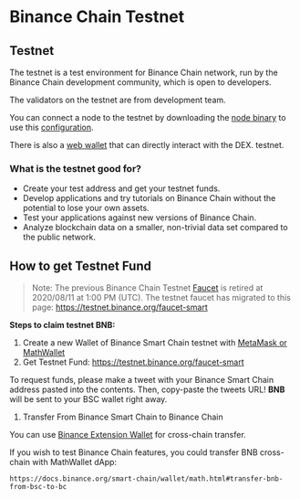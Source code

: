 # Binance Chain Testnet

## Testnet <a id="testnet"></a>

The testnet is a test environment for Binance Chain network, run by the Binance Chain development community, which is open to developers.

The validators on the testnet are from development team.

You can connect a node to the testnet by downloading the [node binary](https://github.com/binance-chain/node-binary/tree/master/fullnode/testnet/0.6.3-hotfix) to use this [configuration](https://github.com/binance-chain/node-binary/tree/master/fullnode/testnet/0.6.3-hotfix/config).

There is also a [web wallet](https://testnet.binance.org/en/) that can directly interact with the DEX. testnet.

### What is the testnet good for? <a id="what-is-the-testnet-good-for"></a>

* Create your test address and get your testnet funds.
* Develop applications and try tutorials on Binance Chain without the potential to lose your own assets.
* Test your applications against new versions of Binance Chain.
* Analyze blockchain data on a smaller, non-trivial data set compared to the public network.

## How to get Testnet Fund <a id="how-to-get-testnet-fund"></a>

> Note: The previous Binance Chain Testnet [Faucet](https://www.binance.com/en/dex/testnet/address) is retired at 2020/08/11 at 1:00 PM \(UTC\). The testnet faucet has migrated to this page: https://testnet.binance.org/faucet-smart

**Steps to claim testnet BNB:**

1. Create a new Wallet of Binance Smart Chain testnet with [MetaMask or MathWallet](https://docs.binance.org/wallets/bsc-wallets.html)
2. Get Testnet Fund: https://testnet.binance.org/faucet-smart

To request funds, please make a tweet with your Binance Smart Chain address pasted into the contents. Then, copy-paste the tweets URL! **BNB** will be sent to your BSC wallet right away.

1. Transfer From Binance Smart Chain to Binance Chain

You can use [Binance Extension Wallet](https://docs.binance.org/smart-chain/wallet/binance.html#transfer-testnet-bnb-from-bsc-to-bc) for cross-chain transfer.

If you wish to test Binance Chain features, you could transfer BNB cross-chain with MathWallet dApp: 

```text
https://docs.binance.org/smart-chain/wallet/math.html#transfer-bnb-from-bsc-to-bc
```

